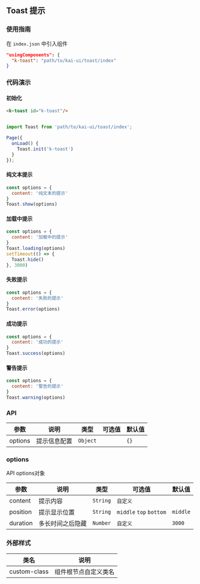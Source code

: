 ## Toast 提示

### 使用指南
在 `index.json` 中引入组件
```json
"usingComponents": {
  "k-toast": "path/to/kai-ui/toast/index"
}
```

### 代码演示

#### 初始化

```html
<k-toast id="k-toast"/>
```

```javascript

import Toast from 'path/to/kai-ui/toast/index';

Page({
  onLoad() {
    Toast.init('k-toast')
  }
});

```

#### 纯文本提示
```javascript
const options = {
  content: '纯文本的提示'
}
Toast.show(options)

```

#### 加载中提示
```javascript
const options = {
  content: '加载中的提示'
}
Toast.loading(options)
setTimeout(() => {
  Toast.hide()
}, 3000)
```

#### 失败提示
```javascript
const options = {
  content: '失败的提示'
}
Toast.error(options)
```

#### 成功提示
```javascript
const options = {
  content: '成功的提示'
}
Toast.success(options)
```

#### 警告提示
```javascript
const options = {
  content: '警告的提示'
}
Toast.warning(options)
```

### API

| 参数 | 说明 | 类型 | 可选值 | 默认值 |
|-----------|-----------|-----------|-----------|-------------|
| options | 提示信息配置 | `Object` | ` ` | `{}` |

### options
API options对象

| 参数 | 说明 | 类型 | 可选值 | 默认值 |
|-----------|-----------|-----------|-----------|-------------|
| content | 提示内容 | `String` | `自定义` | ` ` |
| position | 提示显示位置 | `String` | `middle` `top` `bottom` | `middle` |
| duration | 多长时间之后隐藏 | `Number` | `自定义` | `3000` |


### 外部样式

| 类名 | 说明 |
|-----------|-----------|
| custom-class | 组件根节点自定义类名 |

